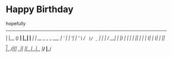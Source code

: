 # Happy Birthday
hopefully
  _     _      _   _         _                 
 | |__ (_)_ __| |_| |__   __| | __ _ _   _ ___ 
 | '_ \| | '__| __| '_ \ / _` |/ _` | | | / __|
 | |_) | | |  | |_| | | | (_| | (_| | |_| \__ \
 |_.__/|_|_|   \__|_| |_|\__,_|\__,_|\__, |___/
                                     |___/     
